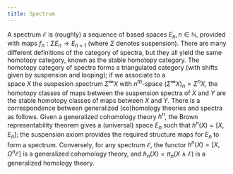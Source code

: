 ```yaml
---
title: Spectrum
---
```


A spectrum $\mathcal{E}$ is (roughly) a sequence of based spaces $E_{n}, n \in \mathbb{N}$, provided with maps $f_{n}:\Sigma E_{n} \rightarrow E_{n+1}$ (where $\Sigma$ denotes suspension). There are many different definitions of the category of spectra, but they all yield the same homotopy category, known as the stable homotopy category. The homotopy category of spectra forms a triangulated category (with shifts given by suspension and looping); if we associate to a space $X$ the suspesion spectrum $\Sigma^\infty X$ with $n^{th}$-space $(\Sigma^\infty X)_{n} =
\Sigma^{n}X$, the homotopy classes of maps between the suspension spectra of $X$ and $Y$ are the stable homotopy classes of maps between $X$ and $Y$. There is a correspondence between generalized (co)homology theories and spectra as follows. Given a generalized cohomology theory $h^{n}$, the Brown representability theorem gives a (universal) space $E_{n}$ such that $h^{n}(X) = [X,E_{n}]$; the suspension axiom provides the required structure maps for $E_{n}$ to form a spectrum. Conversely, for any spectrum $\mathcal{E}$, the functor $h^n(X) = [X,\Omega^n \mathcal{E}]$ is a generalized cohomology theory, and $h_n(X) = \pi_n(X \wedge \mathcal{E})$ is a generalized homology theory.